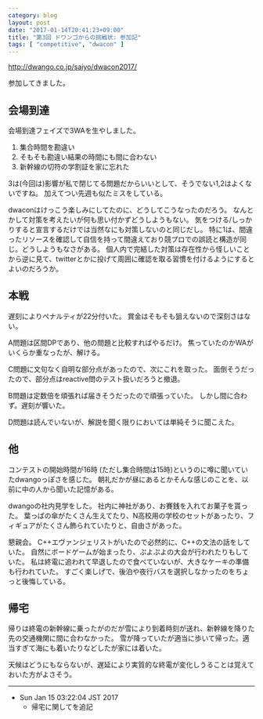 ```yaml
---
category: blog
layout: post
date: "2017-01-14T20:41:23+09:00"
title: "第3回 ドワンゴからの挑戦状: 参加記"
tags: [ "competitive", "dwacon" ]
---
```


<http://dwango.co.jp/saiyo/dwacon2017/>

参加してきました。

## 会場到達

会場到達フェイズで3WAを生やしました。

1.  集合時間を勘違い
2.  そもそも勘違い結果の時間にも間に合わない
3.  新幹線の切符の学割証を家に忘れた

3は(今回は)影響が私で閉じてる問題だからいいとして、そうでない1,2はよくないですね。
加えてつい先週も似たミスをしている。

dwaconはけっこう楽しみにしてたのに、どうしてこうなったのだろう。
なんとかして対策を考えたいが何も思い付かずどうしようもない。
気をつける/しっかりすると宣言するだけでは当然なにも対策しないのと同じだし。
特に1は、間違ったリソースを確認して自信を持って間違えており競プロでの誤読と構造が同じ。どうしようもなさがある。
個人内で完結した対策は存在性から怪しいことから逆に見て、twitterとかに投げて周囲に確認を取る習慣を付けるようにするとよいのだろうか。

## 本戦

遅刻によりペナルティが$22$分付いた。
賞金はそもそも狙えないので深刻さはない。

A問題は区間DPであり、他の問題と比較すればやるだけ。
焦っていたのかWAがいくらか重なったが、解ける。

C問題に文句なく自明な部分点があったので、次にこれを取った。
面倒そうだったので、部分点はreactive問のテスト扱いだろうと撤退。

B問題は定数倍を頑張れば届きそうだったので頑張っていた。
しかし間に合わず。遅刻が響いた。

D問題は読んでいないが、解説を聞く限りにおいては単純そうに聞こえた。

## 他

コンテストの開始時間が$16$時 (ただし集合時間は$15$時)というのに噂に聞いていたdwangoっぽさを感じた。
朝礼だかが昼にあるとかそんな感じのことを、以前に中の人から聞いた記憶がある。

dwangoの社内見学をした。
社内に神社があり、お賽銭を入れてお菓子を貰った。
葉っぱの傘がたくさん生えてたり、N高校用の学校のセットがあったり、フィギュアがたくさん飾られていたりと、自由さがあった。

懇親会。
C++エヴァンジェリストがいたので必然的に、C++の文法の話をしていた。
自然にボードゲームが始まったり、ぷよぷよの大会が行われたりもしていた。
私は終電に追われて早退したので食べていないが、大きなケーキの準備も行われていた。
すごく楽しげで、後泊や夜行バスを選択しなかったのをちょっと後悔している。

## 帰宅

帰りは終電の新幹線に乗ったがのだが雪により到着時刻が送れ、新幹線を降りた先の交通機関に間に合わなかった。
雪が降っていたが適当に歩いて帰った。適当すぎて海にも着いたりなどしたが家には着いた。

天候はどうにもならないが、遅延により実質的な終電が変化しうることは覚えておいた方がよさそう。

---

-   Sun Jan 15 03:22:04 JST 2017
    -   帰宅に関してを追記
